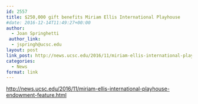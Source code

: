 ```yaml
---
id: 2557
title: $250,000 gift benefits Miriam Ellis International Playhouse
#date: 2016-12-14T11:49:27+00:00
author:
  - Joan Springhetti
 author_link:
  - jspringh@ucsc.edu
layout: post
link_post: http://news.ucsc.edu/2016/11/miriam-ellis-international-playhouse-endowment-feature.html
categories:
  - News
format: link
---
```

http://news.ucsc.edu/2016/11/miriam-ellis-international-playhouse-endowment-feature.html